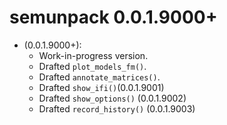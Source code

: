 # semunpack 0.0.1.9000+

- (0.0.1.9000+):
    - Work-in-progress version.
    - Drafted `plot_models_fm()`.
    - Drafted `annotate_matrices()`.
    - Drafted `show_ifi()`(0.0.1.9001)
    - Drafted `show_options()` (0.0.1.9002)
    - Drafted `record_history()` (0.0.1.9003)